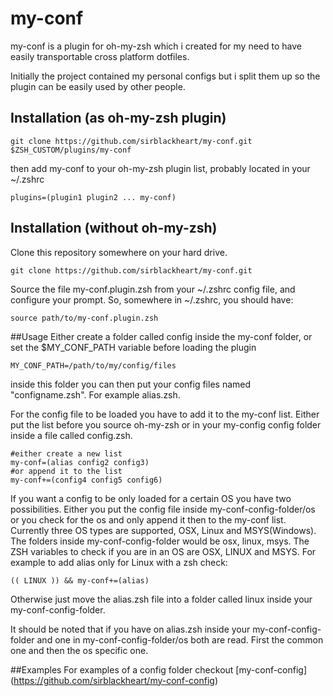 # my-conf

my-conf is a plugin for oh-my-zsh which i created for my need to have easily transportable cross platform dotfiles.

Initially the project contained my personal configs but i split them up so the plugin can be easily used by other people.

## Installation (as oh-my-zsh plugin)
```shell
git clone https://github.com/sirblackheart/my-conf.git $ZSH_CUSTOM/plugins/my-conf
```
then add my-conf to your oh-my-zsh plugin list, probably located in your ~/.zshrc
```shell
plugins=(plugin1 plugin2 ... my-conf)
```

## Installation (without oh-my-zsh)
Clone this repository somewhere on your hard drive.
```shell
git clone https://github.com/sirblackheart/my-conf.git
```
Source the file my-conf.plugin.zsh from your ~/.zshrc config file, and configure your prompt. So, somewhere in ~/.zshrc, you should have:
```shell
source path/to/my-conf.plugin.zsh
```

##Usage
Either create a folder called config inside the my-conf folder, or set the $MY_CONF_PATH variable before loading the plugin
```shell
MY_CONF_PATH=/path/to/my/config/files
```

inside this folder you can then put your config files named "configname.zsh". For example alias.zsh.

For the config file to be loaded you have to add it to the my-conf list. Either put the list before you source oh-my-zsh or in your my-config config folder inside a file called config.zsh.

```shell
#either create a new list
my-conf=(alias config2 config3)
#or append it to the list
my-conf+=(config4 config5 config6)
```

If you want a config to be only loaded for a certain OS you have two possibilities. Either you put the config file inside my-conf-config-folder/os
or you check for the os and only append it then to the my-conf list. Currently three OS types are supported, OSX, Linux and MSYS(Windows).
The folders inside my-conf-config-folder would be osx, linux, msys. The ZSH variables to check if you are in an OS are OSX, LINUX and MSYS.
For example to add alias only for Linux with a zsh check:
```shell
(( LINUX )) && my-conf+=(alias)
```
Otherwise just move the alias.zsh file into a folder called linux inside your my-conf-config-folder.

It should be noted that if you have on alias.zsh inside your my-conf-config-folder and one in my-conf-config-folder/os both are read. First the common one and then the os specific one.

##Examples
For examples of a config folder checkout [my-conf-config] (https://github.com/sirblackheart/my-conf-config)
